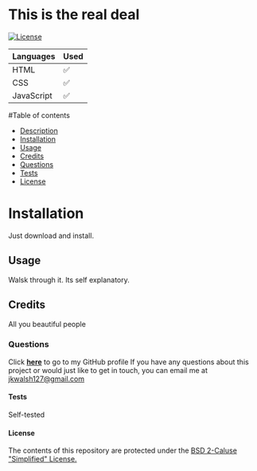 # This is the real deal

[![License](https://img.shields.io/badge/License-Apache_2.0-blue.svg)](https://opensource.org/licenses/Apache-2.0)

|  Languages  |    Used     |
| ----------- | ----------- |
| HTML | ✅ |
| CSS | ✅ |
| JavaScript | ✅ |


#Table of contents
* [Description](#description)
* [Installation](#installation)
* [Usage](#usage)
* [Credits](#credits)
* [Questions](#questions)
* [Tests](#tests)
* [License](#license)

# Installation
Just download and install.

## Usage
Walsk through it. Its self explanatory.

## Credits
All you beautiful people

### Questions
Click <a href="https://github.com/jkwalsh127" target="_blank">**here**<a> to go to my GitHub profile
If you have any questions about this project or would just like to get in touch, you can email me at <a href="mailto:jkwalsh127@gmail.com" target="_blank">jkwalsh127@gmail.com</a>

#### Tests
Self-tested

#### License
The contents of this repository are protected under the <a href="https://www.apache.org/licenses/LICENSE-2.0">BSD 2-Caluse "Simplified" License.</a>